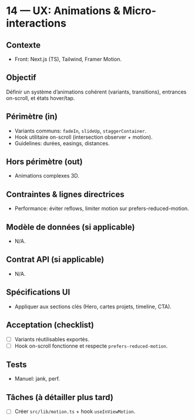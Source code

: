 # 14 — UX: Animations & Micro-interactions

## Contexte
- Front: Next.js (TS), Tailwind, Framer Motion.

## Objectif
Définir un système d’animations cohérent (variants, transitions), entrances on-scroll, et états hover/tap.

## Périmètre (in)
- Variants communs: `fadeIn`, `slideUp`, `staggerContainer`.
- Hook utilitaire on-scroll (intersection observer + motion).
- Guidelines: durées, easings, distances.

## Hors périmètre (out)
- Animations complexes 3D.

## Contraintes & lignes directrices
- Performance: éviter reflows, limiter motion sur prefers-reduced-motion.

## Modèle de données (si applicable)
- N/A.

## Contrat API (si applicable)
- N/A.

## Spécifications UI
- Appliquer aux sections clés (Hero, cartes projets, timeline, CTA).

## Acceptation (checklist)
- [ ] Variants réutilisables exportés.
- [ ] Hook on-scroll fonctionne et respecte `prefers-reduced-motion`.

## Tests
- Manuel: jank, perf.

## Tâches (à détailler plus tard)
- [ ] Créer `src/lib/motion.ts` + hook `useInViewMotion`.


